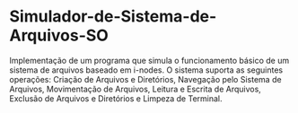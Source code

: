 # Simulador-de-Sistema-de-Arquivos-SO
Implementação de um programa que simula o funcionamento básico de um sistema de arquivos baseado em i-nodes. O sistema suporta as seguintes  operações: Criação de Arquivos e Diretórios, Navegação pelo Sistema de Arquivos, Movimentação de Arquivos, Leitura e Escrita de Arquivos, Exclusão de Arquivos e Diretórios e Limpeza de Terminal.
